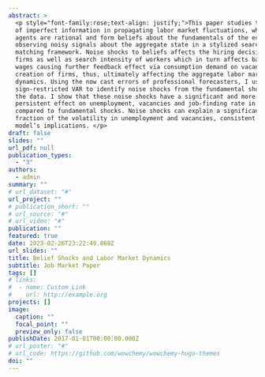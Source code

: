 ```yaml
---
abstract: >
  <p style="font-family:rose;text-align: justify;">This paper studies the role
  of imperfect information in propagating labor market fluctuations, where
  agents are rational and form beliefs about the fundamentals of the economy by
  observing noisy signals about the aggregate state in a stylized search and
  matching framework. Noise shocks to beliefs affects the hiring decision of the
  firms as well as search intensity of workers which in turn affects bargained
  wages causing further feedback effect via consumption demand on vacancy
  creation of firms, thus, ultimately affecting the aggregate labor market
  dynamics. Using the now cast errors of professional forecasters, I use a
  sign-restricted VAR to identify noise shocks from the fundamental shocks in
  the data. I show that these noise shocks have a significant and more
  persistent effect on unemployment, vacancies and job-finding rate in the data
  compared to fundamental shocks. Noise shocks can explain a significant
  fraction of the volatility in unemployment and vacancies, consistent with the
  model’s implications. </p>
draft: false
slides: ""
url_pdf: null
publication_types:
  - "3"
authors:
  - admin
summary: ""
# url_dataset: "#"
url_project: ""
# publication_short: ""
# url_source: "#"
# url_video: "#"
publication: ""
featured: true
date: 2023-02-26T23:22:49.868Z
url_slides: ""
title: Belief Shocks and Labor Market Dynamics
subtitle: Job Market Paper
tags: []
# links:
#  - name: Custom Link
#    url: http://example.org
projects: []
image:
  caption: ""
  focal_point: ""
  preview_only: false
publishDate: 2017-01-01T00:00:00.000Z
# url_poster: "#"
# url_code: https://github.com/wowchemy/wowchemy-hugo-themes
doi: ""
---
```

